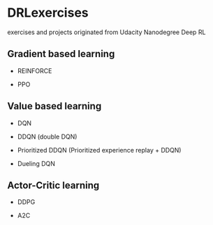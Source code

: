 # DRLexercises

exercises and projects originated from Udacity Nanodegree Deep RL


## Gradient based learning

- REINFORCE

- PPO

## Value based learning

- DQN

- DDQN (double DQN)

- Prioritized DDQN (Prioritized experience replay + DDQN)

- Dueling DQN

## Actor-Critic learning

- DDPG

- A2C
